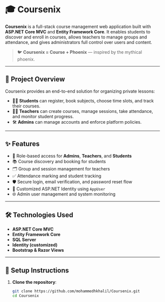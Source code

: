 # 🎓 Coursenix

**Coursenix** is a full-stack course management web application built with **ASP.NET Core MVC** and **Entity Framework Core**. It enables students to discover and enroll in courses, allows teachers to manage groups and attendance, and gives administrators full control over users and content.

> 🐦 **Coursenix = Course + Phoenix** — inspired by the mythical phoenix. 

---

## 🌟 Project Overview

Coursenix provides an end-to-end solution for organizing private lessons:

- 🧑‍🎓 **Students** can register, book subjects, choose time slots, and track their courses.
- 👩‍🏫 **Teachers** can create courses, manage sessions, take attendance, and monitor student progress.
- 🛠️ **Admins** can manage accounts and enforce platform policies.

---

## ✨ Features

- 👥 Role-based access for **Admins**, **Teachers**, and **Students**
- 📚 Course discovery and booking for students
- 🗂️ Group and session management for teachers
- ✅ Attendance marking and student tracking
- 🛡️ Secure login, email verification, and password reset flow
- 🔐 Customized ASP.NET Identity using `AppUser`
- 🌐 Admin user management and system monitoring

---

## 🛠️ Technologies Used
- **ASP.NET Core MVC**
- **Entity Framework Core**
- **SQL Server**
- **Identity (customized)**
- **Bootstrap & Razor Views** 



---

## 🔧 Setup Instructions

1. **Clone the repository**:
   ```bash
   git clone https://github.com/mohammedhkhalil/Coursenix.git
   cd Coursenix
